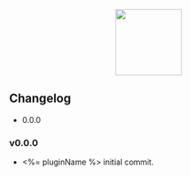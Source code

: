 <div align="center">
<a href="http://github.com/flyjs/fly">
<img width=120px src="https://cloud.githubusercontent.com/assets/8317250/8430194/35c6043a-1f6a-11e5-8cbd-af6cc86baa84.png">
</a>
</div>

## Changelog

 * 0.0.0

### v0.0.0

 * <%= pluginName %> initial commit.
